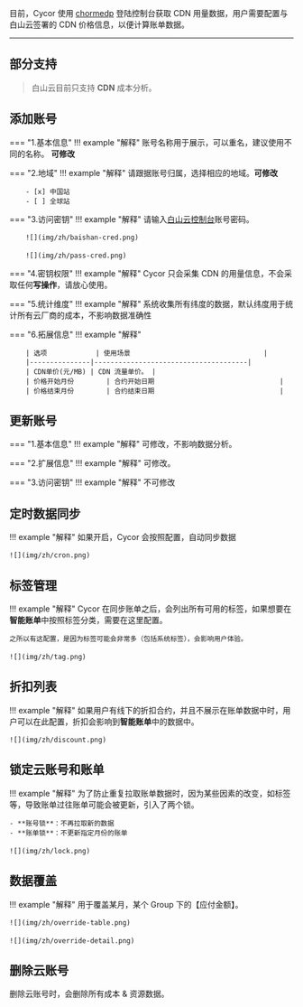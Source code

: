 目前，Cycor 使用 [chormedp](https://github.com/chromedp/chromedp) 登陆控制台获取 CDN 用量数据，用户需要配置与白山云签署的 CDN 价格信息，以便计算账单数据。

---

## 部分支持
> 白山云目前只支持 **CDN** 成本分析。

## 添加账号
=== "1.基本信息"
    !!! example "解释"
        账号名称用于展示，可以重名，建议使用不同的名称。 **可修改**

=== "2.地域"
    !!! example "解释"
        请跟据账号归属，选择相应的地域。**可修改**

        - [x] 中国站
        - [ ] 全球站


=== "3.访问密钥"
    !!! example "解释"
        请输入[白山云控制台](https://uc.portal.baishancloud.com/home.html#/login)账号密码。

        ![](img/zh/baishan-cred.png)

        ![](img/zh/pass-cred.png)

=== "4.密钥权限"
    !!! example "解释"
        Cycor 只会采集 CDN 的用量信息，不会采取任何**写操作**，请放心使用。

=== "5.统计维度"
    !!! example "解释"
        系统收集所有纬度的数据，默认纬度用于统计所有云厂商的成本，不影响数据准确性

=== "6.拓展信息"
    !!! example "解释"

        | 选项            | 使用场景                                 |
        |---------------|--------------------------------------|
        | CDN单价(元/MB) | CDN 流量单价。 |
        | 价格开始月份        | 合约开始日期                               |
        | 价格结束月份        | 合约结束日期                               |

## 更新账号
=== "1.基本信息"
    !!! example "解释"
        可修改，不影响数据分析。

=== "2.扩展信息"
    !!! example "解释"
        可修改。

=== "3.访问密钥"
    !!! example "解释"
        不可修改

## 定时数据同步
!!! example "解释"
    如果开启，Cycor 会按照配置，自动同步数据

    ![](img/zh/cron.png)

## 标签管理
!!! example "解释"
    Cycor 在同步账单之后，会列出所有可用的标签，如果想要在**智能账单**中按照标签分类，需要在这里配置。

    之所以有这配置，是因为标签可能会非常多（包括系统标签），会影响用户体验。

    ![](img/zh/tag.png)

## 折扣列表
!!! example "解释"
    如果用户有线下的折扣合约，并且不展示在账单数据中时，用户可以在此配置，折扣会影响到**智能账单**中的数据中。

    ![](img/zh/discount.png)

## 锁定云账号和账单
!!! example "解释"
    为了防止重复拉取账单数据时，因为某些因素的改变，如标签等，导致账单过往账单可能会被更新，引入了两个锁。

    - **账号锁**：不再拉取新的数据
    - **账单锁**：不更新指定月份的账单

    ![](img/zh/lock.png)

## 数据覆盖
!!! example "解释"
    用于覆盖某月，某个 Group 下的【应付金额】。

    ![](img/zh/override-table.png)

    ![](img/zh/override-detail.png)

## 删除云账号
删除云账号时，会删除所有成本 & 资源数据。